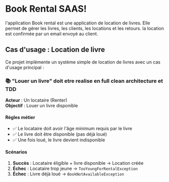 # Book Rental SAAS!

l'application Book rental est une application de location de livres. Elle permet de gérer les livres, les clients, les locations et les retours.
la location est confirmée par un email envoyé au client.

## Cas d'usage : Location de livre

Ce projet implémente un système simple de location de livres avec un cas d'usage principal :

### 📚 "Louer un livre" doit etre realise en full clean architecture et TDD

**Acteur** : Un locataire (Renter)  
**Objectif** : Louer un livre disponible

#### Règles métier
- ✅ Le locataire doit avoir l'âge minimum requis par le livre
- ✅ Le livre doit être disponible (pas déjà loué)
- ✅ Une fois loué, le livre devient indisponible
#### Scénarios
1. **Succès** : Locataire éligible + livre disponible → Location créée
2. **Échec** : Locataire trop jeune → `TooYoungForRentalException`
3. **Échec** : Livre déjà loué → `BookNotAvailableException`
